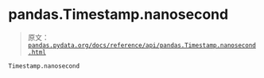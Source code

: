 # pandas.Timestamp.nanosecond

> 原文：[`pandas.pydata.org/docs/reference/api/pandas.Timestamp.nanosecond.html`](https://pandas.pydata.org/docs/reference/api/pandas.Timestamp.nanosecond.html)

```py
Timestamp.nanosecond
```

